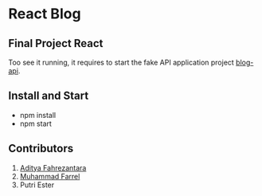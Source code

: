 # React Blog

## Final Project React
Too see it running, it requires to start the fake API application project [blog-api](https://github.com/muhammadfarrel/Blog-API). 

## Install and Start
- npm install
- npm start

## Contributors
1. [Aditya Fahrezantara](https://github.com/aditya-f)
2. [Muhammad Farrel](https://github.com/muhammadfarrel)
3. Putri Ester 
